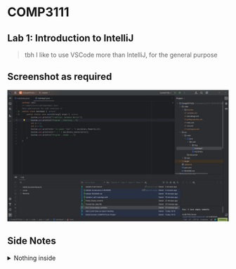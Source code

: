 # COMP3111 
## Lab 1: Introduction to IntelliJ
> tbh I like to use VSCode more than IntelliJ, for the general purpose

## Screenshot as required
![Screenshot](./src/main/java/Lab1/img/Screenshot.png)

## Side Notes
<details> 
    <summary>Nothing inside</summary>

- Are you supposed to push the `.idea/` folder to the remote?
    - gotta prune it at `main`
- Why default branch is still `master` too?

</details>  
